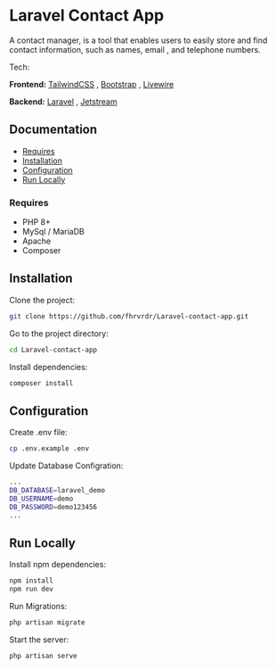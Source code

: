 # Laravel Contact App

A contact manager, is a tool that enables users to easily store and find contact information,
such as names, email , and telephone numbers.

Tech:

**Frontend:** [TailwindCSS](https://tailwindcss.com/) , [Bootstrap](https://getbootstrap.com/) , [Livewire](https://laravel-livewire.com/)


**Backend:** [Laravel](https://laravel.com/) , [Jetstream](https://jetstream.laravel.com/2.x/introduction.html)

## Documentation

* [Requires](#requires)
* [Installation](#installation)
* [Configuration](#configuration)
* [Run Locally](#runlocally)





### Requires


- PHP 8+
- MySql / MariaDB
- Apache
- Composer
## Installation

Clone the project:

```bash
git clone https://github.com/fhrvrdr/Laravel-contact-app.git
```
Go to the project directory:
```bash
cd Laravel-contact-app
```
Install dependencies:
```bash
composer install
```

## Configuration

Create .env file:
```bash
cp .env.example .env
```

Update Database Configration:
```bash
...
DB_DATABASE=laravel_demo
DB_USERNAME=demo
DB_PASSWORD=demo123456
...

```

## Run Locally
Install npm dependencies:
```bash
npm install
npm run dev
```
Run Migrations:
```bash
php artisan migrate
```
Start the server:
```bash
php artisan serve
```
